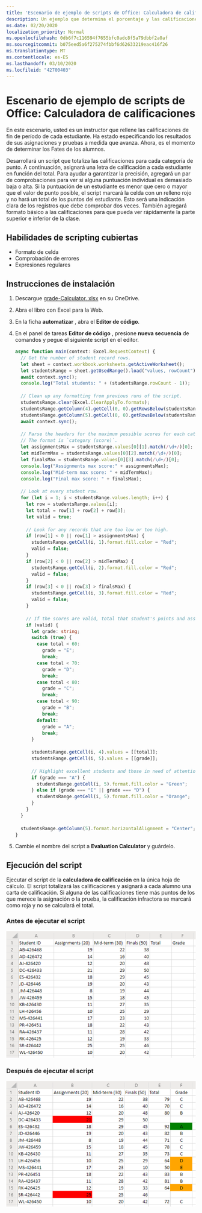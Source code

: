```yaml
---
title: 'Escenario de ejemplo de scripts de Office: Calculadora de calificaciones'
description: Un ejemplo que determina el porcentaje y las calificaciones de una clase de alumnos.
ms.date: 02/20/2020
localization_priority: Normal
ms.openlocfilehash: 0db6f7c116594f7655bfc0adc8f5a79dbbf2a0af
ms.sourcegitcommit: b075eed5a6f275274fbbf6d62633219eac416f26
ms.translationtype: MT
ms.contentlocale: es-ES
ms.lasthandoff: 03/10/2020
ms.locfileid: "42700403"
---
```

# <a name="office-scripts-sample-scenario-grade-calculator"></a>Escenario de ejemplo de scripts de Office: Calculadora de calificaciones

En este escenario, usted es un instructor que rellene las calificaciones de fin de período de cada estudiante. Ha estado especificando los resultados de sus asignaciones y pruebas a medida que avanza. Ahora, es el momento de determinar los Fates de los alumnos.

Desarrollará un script que totaliza las calificaciones para cada categoría de punto. A continuación, asignará una letra de calificación a cada estudiante en función del total. Para ayudar a garantizar la precisión, agregará un par de comprobaciones para ver si alguna puntuación individual es demasiado baja o alta. Si la puntuación de un estudiante es menor que cero o mayor que el valor de punto posible, el script marcará la celda con un relleno rojo y no hará un total de los puntos del estudiante. Esto será una indicación clara de los registros que debe comprobar dos veces. También agregará formato básico a las calificaciones para que pueda ver rápidamente la parte superior e inferior de la clase.

## <a name="scripting-skills-covered"></a>Habilidades de scripting cubiertas

- Formato de celda
- Comprobación de errores
- Expresiones regulares

## <a name="setup-instructions"></a>Instrucciones de instalación

1. Descargue <a href="grade-calculator.xlsx">grade-Calculator. xlsx</a> en su OneDrive.

2. Abra el libro con Excel para la Web.

3. En la ficha **automatizar** , abra el **Editor de código**.

4. En el panel de tareas **Editor de código** , presione **nueva secuencia** de comandos y pegue el siguiente script en el editor.

    ```TypeScript
    async function main(context: Excel.RequestContext) {
      // Get the number of student record rows.
      let sheet = context.workbook.worksheets.getActiveWorksheet();
      let studentsRange = sheet.getUsedRange().load("values, rowCount");
      await context.sync();
      console.log("Total students: " + (studentsRange.rowCount - 1));

      // Clean up any formatting from previous runs of the script.
      studentsRange.clear(Excel.ClearApplyTo.formats);
      studentsRange.getColumn(4).getCell(0, 0).getRowsBelow(studentsRange.rowCount - 1).clear(Excel.ClearApplyTo.all);
      studentsRange.getColumn(5).getCell(0, 0).getRowsBelow(studentsRange.rowCount - 1).clear(Excel.ClearApplyTo.all);
      await context.sync();

      // Parse the headers for the maximum possible scores for each category.
      // The format is `category (score)`.
      let assignmentsMax = studentsRange.values[0][1].match(/\d+/)[0];
      let midTermMax = studentsRange.values[0][2].match(/\d+/)[0];
      let finalsMax = studentsRange.values[0][3].match(/\d+/)[0];
      console.log("Assignments max score:" + assignmentsMax);
      console.log("Mid-term max score: " + midTermMax);
      console.log("Final max score: " + finalsMax);

      // Look at every student row.
      for (let i = 1; i < studentsRange.values.length; i++) {
        let row = studentsRange.values[i];
        let total = row[1] + row[2] + row[3];
        let valid = true;

        // Look for any records that are too low or too high.
        if (row[1] < 0 || row[1] > assignmentsMax) {
          studentsRange.getCell(i, 1).format.fill.color = "Red";
          valid = false;
        }
        if (row[2] < 0 || row[2] > midTermMax) {
          studentsRange.getCell(i, 2).format.fill.color = "Red";
          valid = false;
        }
        if (row[3] < 0 || row[3] > finalsMax) {
          studentsRange.getCell(i, 3).format.fill.color = "Red";
          valid = false;
        }

        // If the scores are valid, total that student's points and assign them a letter grade.
        if (valid) {
          let grade: string;
          switch (true) {
            case total < 60:
              grade = "E";
              break;
            case total < 70:
              grade = "D";
              break;
            case total < 80:
              grade = "C";
              break;
            case total < 90:
              grade = "B";
              break;
            default:
              grade = "A";
              break;
          }

          studentsRange.getCell(i, 4).values = [[total]];
          studentsRange.getCell(i, 5).values = [[grade]];

          // Highlight excellent students and those in need of attention.
          if (grade === "A") {
            studentsRange.getCell(i, 5).format.fill.color = "Green";
          } else if (grade === "E" || grade === "D") {
            studentsRange.getCell(i, 5).format.fill.color = "Orange";
          }
        }
      }

      studentsRange.getColumn(5).format.horizontalAlignment = "Center";
    }
    ```

5. Cambie el nombre del script a **Evaluation Calculator** y guárdelo.

## <a name="running-the-script"></a>Ejecución del script

Ejecutar el script de la **calculadora de calificación** en la única hoja de cálculo. El script totalizará las calificaciones y asignará a cada alumno una carta de calificación. Si alguna de las calificaciones tiene más puntos de los que merece la asignación o la prueba, la calificación infractora se marcará como roja y no se calculará el total.

### <a name="before-running-the-script"></a>Antes de ejecutar el script

![Hoja de cálculo que muestra las filas de los resultados de los alumnos.](../../images/scenario-grade-calculator-before.png)

### <a name="after-running-the-script"></a>Después de ejecutar el script

![Una hoja de cálculo que muestra los datos de puntuación del alumno con celdas no válidas en los totales de rojo para las filas de alumnos válidas.](../../images/scenario-grade-calculator-after.png)
